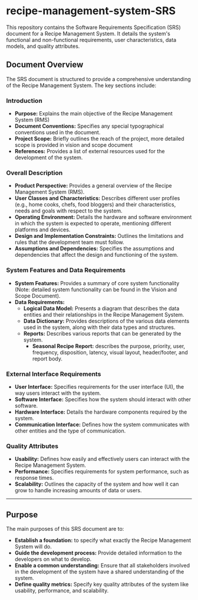# recipe-management-system-SRS
This repository contains the Software Requirements Specification (SRS) document for a Recipe Management System. It details the system's functional and non-functional requirements, user characteristics, data models, and quality attributes.

## Document Overview

The SRS document is structured to provide a comprehensive understanding of the Recipe Management System. The key sections include:

### Introduction
*   **Purpose:** Explains the main objective of the Recipe Management System (RMS)
*   **Document Conventions:** Specifies any special typographical conventions used in the document.
*   **Project Scope:** Briefly outlines the reach of the project, more detailed scope is provided in vision and scope document
*   **References:** Provides a list of external resources used for the development of the system.

### Overall Description

*   **Product Perspective:** Provides a general overview of the Recipe Management System (RMS).
*   **User Classes and Characteristics:** Describes different user profiles (e.g., home cooks, chefs, food bloggers) and their characteristics, needs and goals with respect to the system.
*   **Operating Environment:** Details the hardware and software environment in which the system is expected to operate, mentioning different platforms and devices.
*   **Design and Implementation Constraints:** Outlines the limitations and rules that the development team must follow.
*   **Assumptions and Dependencies:** Specifies the assumptions and dependencies that affect the design and functioning of the system.

### System Features and Data Requirements

*   **System Features:** Provides a summary of core system functionality (Note: detailed system functionality can be found in the Vision and Scope Document).
*  **Data Requirements:**
    *   **Logical Data Model:** Presents a diagram that describes the data entities and their relationships in the Recipe Management System.
    *   **Data Dictionary:** Provides descriptions of the various data elements used in the system, along with their data types and structures.
    *   **Reports:** Describes various reports that can be generated by the system.
        * **Seasonal Recipe Report:** describes the purpose, priority, user, frequency, disposition, latency, visual layout, header/footer, and report body.

### External Interface Requirements

*   **User Interface:** Specifies requirements for the user interface (UI), the way users interact with the system.
*   **Software Interface:** Specifies how the system should interact with other software.
*   **Hardware Interface:** Details the hardware components required by the system.
*   **Communication Interface:** Defines how the system communicates with other entities and the type of communication.

### Quality Attributes

*   **Usability:** Defines how easily and effectively users can interact with the Recipe Management System.
*   **Performance:** Specifies requirements for system performance, such as response times.
*   **Scalability:** Outlines the capacity of the system and how well it can grow to handle increasing amounts of data or users.

---
## Purpose

The main purposes of this SRS document are to:

*   **Establish a foundation:** to specify what exactly the Recipe Management System will do.
*   **Guide the development process:** Provide detailed information to the developers on what to develop.
*   **Enable a common understanding:** Ensure that all stakeholders involved in the development of the system have a shared understanding of the system.
*   **Define quality metrics:** Specify key quality attributes of the system like usability, performance, and scalability.
